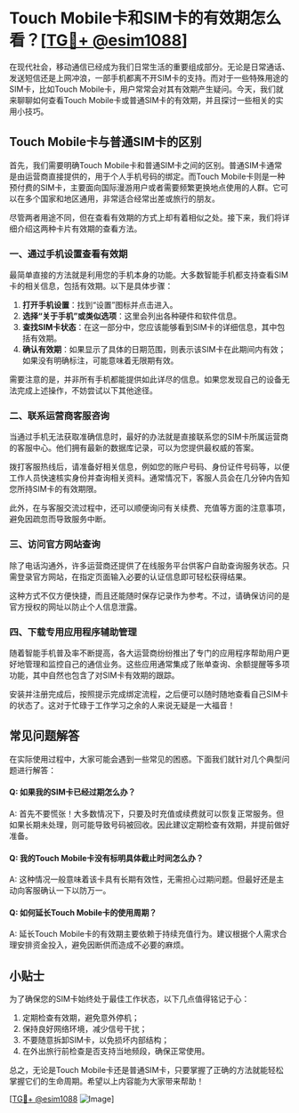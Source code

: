 # Touch Mobile卡和SIM卡的有效期怎么看？[[TG💪+ @esim1088](https://t.me/s/esim1088)]

在现代社会，移动通信已经成为我们日常生活的重要组成部分。无论是日常通话、发送短信还是上网冲浪，一部手机都离不开SIM卡的支持。而对于一些特殊用途的SIM卡，比如Touch Mobile卡，用户常常会对其有效期产生疑问。今天，我们就来聊聊如何查看Touch Mobile卡或普通SIM卡的有效期，并且探讨一些相关的实用小技巧。

## Touch Mobile卡与普通SIM卡的区别

首先，我们需要明确Touch Mobile卡和普通SIM卡之间的区别。普通SIM卡通常是由运营商直接提供的，用于个人手机号码的绑定。而Touch Mobile卡则是一种预付费的SIM卡，主要面向国际漫游用户或者需要频繁更换地点使用的人群。它可以在多个国家和地区通用，非常适合经常出差或旅行的朋友。

尽管两者用途不同，但在查看有效期的方式上却有着相似之处。接下来，我们将详细介绍这两种卡片有效期的查看方法。

### 一、通过手机设置查看有效期

最简单直接的方法就是利用您的手机本身的功能。大多数智能手机都支持查看SIM卡的相关信息，包括有效期。以下是具体步骤：

1. **打开手机设置**：找到“设置”图标并点击进入。
2. **选择“关于手机”或类似选项**：这里会列出各种硬件和软件信息。
3. **查找SIM卡状态**：在这一部分中，您应该能够看到SIM卡的详细信息，其中包括有效期。
4. **确认有效期**：如果显示了具体的日期范围，则表示该SIM卡在此期间内有效；如果没有明确标注，可能意味着无限期有效。

需要注意的是，并非所有手机都能提供如此详尽的信息。如果您发现自己的设备无法完成上述操作，不妨尝试以下其他途径。

### 二、联系运营商客服咨询

当通过手机无法获取准确信息时，最好的办法就是直接联系您的SIM卡所属运营商的客服中心。他们拥有最新的数据库记录，可以为您提供最权威的答案。

拨打客服热线后，请准备好相关信息，例如您的账户号码、身份证件号码等，以便工作人员快速核实身份并查询相关资料。通常情况下，客服人员会在几分钟内告知您所持SIM卡的有效期限。

此外，在与客服交流过程中，还可以顺便询问有关续费、充值等方面的注意事项，避免因疏忽而导致服务中断。

### 三、访问官方网站查询

除了电话沟通外，许多运营商还提供了在线服务平台供客户自助查询服务状态。只需登录官方网站，在指定页面输入必要的认证信息即可轻松获得结果。

这种方式不仅方便快捷，而且还能随时保存记录作为参考。不过，请确保访问的是官方授权的网址以防止个人信息泄露。

### 四、下载专用应用程序辅助管理

随着智能手机普及率不断提高，各大运营商纷纷推出了专门的应用程序帮助用户更好地管理和监控自己的通信业务。这些应用通常集成了账单查询、余额提醒等多项功能，其中自然也包含了对SIM卡有效期的跟踪。

安装并注册完成后，按照提示完成绑定流程，之后便可以随时随地查看自己SIM卡的状态了。这对于忙碌于工作学习之余的人来说无疑是一大福音！

## 常见问题解答

在实际使用过程中，大家可能会遇到一些常见的困惑。下面我们就针对几个典型问题进行解答：

#### Q: 如果我的SIM卡已经过期怎么办？

A: 首先不要慌张！大多数情况下，只要及时充值或续费就可以恢复正常服务。但如果长期未处理，则可能导致号码被回收。因此建议定期检查有效期，并提前做好准备。

#### Q: 我的Touch Mobile卡没有标明具体截止时间怎么办？

A: 这种情况一般意味着该卡具有长期有效性，无需担心过期问题。但最好还是主动向客服确认一下以防万一。

#### Q: 如何延长Touch Mobile卡的使用周期？

A: 延长Touch Mobile卡的有效期主要依赖于持续充值行为。建议根据个人需求合理安排资金投入，避免因断供而造成不必要的麻烦。

## 小贴士

为了确保您的SIM卡始终处于最佳工作状态，以下几点值得铭记于心：

1. 定期检查有效期，避免意外停机；
2. 保持良好网络环境，减少信号干扰；
3. 不要随意拆卸SIM卡，以免损坏内部结构；
4. 在外出旅行前检查是否支持当地频段，确保正常使用。

总之，无论是Touch Mobile卡还是普通SIM卡，只要掌握了正确的方法就能轻松掌握它们的生命周期。希望以上内容能为大家带来帮助！

[[TG💪+ @esim1088](https://t.me/s/esim1088) ![Image](https://i.postimg.cc/4NQfJmqS/Snipaste-2025-05-13-00-14-12.png)]